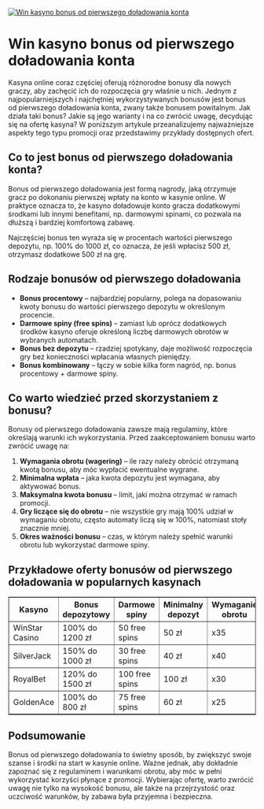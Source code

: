 [![Win kasyno bonus od pierwszego doładowania konta](https://123-caf.pages.dev/gitsignup.png)](https://vrmoo.ru/Bt82HjjY)

<h1>Win kasyno bonus od pierwszego doładowania konta</h1> <p>Kasyna online coraz częściej oferują różnorodne bonusy dla nowych graczy, aby zachęcić ich do rozpoczęcia gry właśnie u nich. Jednym z najpopularniejszych i najchętniej wykorzystywanych bonusów jest bonus od pierwszego doładowania konta, zwany także bonusem powitalnym. Jak działa taki bonus? Jakie są jego warianty i na co zwrócić uwagę, decydując się na ofertę kasyna? W poniższym artykule przeanalizujemy najważniejsze aspekty tego typu promocji oraz przedstawimy przykłady dostępnych ofert.</p>  <h2>Co to jest bonus od pierwszego doładowania konta?</h2> <p>Bonus od pierwszego doładowania jest formą nagrody, jaką otrzymuje gracz po dokonaniu pierwszej wpłaty na konto w kasynie online. W praktyce oznacza to, że kasyno doładowuje konto gracza dodatkowymi środkami lub innymi benefitami, np. darmowymi spinami, co pozwala na dłuższą i bardziej komfortową zabawę.</p> <p>Najczęściej bonus ten wyraża się w procentach wartości pierwszego depozytu, np. 100% do 1000 zł, co oznacza, że jeśli wpłacisz 500 zł, otrzymasz dodatkowe 500 zł na grę.</p>  <h2>Rodzaje bonusów od pierwszego doładowania</h2> <ul>   <li><strong>Bonus procentowy</strong> – najbardziej popularny, polega na dopasowaniu kwoty bonusu do wartości pierwszego depozytu w określonym procencie.</li>   <li><strong>Darmowe spiny (free spins)</strong> – zamiast lub oprócz dodatkowych środków kasyno oferuje określoną liczbę darmowych obrotów w wybranych automatach.</li>   <li><strong>Bonus bez depozytu</strong> – rzadziej spotykany, daje możliwość rozpoczęcia gry bez konieczności wpłacania własnych pieniędzy.</li>   <li><strong>Bonus kombinowany</strong> – łączy w sobie kilka form nagród, np. bonus procentowy + darmowe spiny.</li> </ul>  <h2>Co warto wiedzieć przed skorzystaniem z bonusu?</h2> <p>Bonusy od pierwszego doładowania zawsze mają regulaminy, które określają warunki ich wykorzystania. Przed zaakceptowaniem bonusu warto zwrócić uwagę na:</p> <ol>   <li><strong>Wymagania obrotu (wagering)</strong> – ile razy należy obrócić otrzymaną kwotą bonusu, aby móc wypłacić ewentualne wygrane.</li>   <li><strong>Minimalna wpłata</strong> – jaka kwota depozytu jest wymagana, aby aktywować bonus.</li>   <li><strong>Maksymalna kwota bonusu</strong> – limit, jaki można otrzymać w ramach promocji.</li>   <li><strong>Gry liczące się do obrotu</strong> – nie wszystkie gry mają 100% udział w wymaganiu obrotu, często automaty liczą się w 100%, natomiast stoły znacznie mniej.</li>   <li><strong>Okres ważności bonusu</strong> – czas, w którym należy spełnić warunki obrotu lub wykorzystać darmowe spiny.</li> </ol>  <h2>Przykładowe oferty bonusów od pierwszego doładowania w popularnych kasynach</h2> <table border="1" cellpadding="8" cellspacing="0" style="border-collapse: collapse; width: 100%; max-width: 600px;">   <thead>     <tr>       <th>Kasyno</th>       <th>Bonus depozytowy</th>       <th>Darmowe spiny</th>       <th>Minimalny depozyt</th>       <th>Wymaganie obrotu</th>     </tr>   </thead>   <tbody>     <tr>       <td>WinStar Casino</td>       <td>100% do 1200 zł</td>       <td>50 free spins</td>       <td>50 zł</td>       <td>x35</td>     </tr>     <tr>       <td>SilverJack</td>       <td>150% do 1000 zł</td>       <td>30 free spins</td>       <td>40 zł</td>       <td>x40</td>     </tr>     <tr>       <td>RoyalBet</td>       <td>120% do 1500 zł</td>       <td>100 free spins</td>       <td>100 zł</td>       <td>x30</td>     </tr>     <tr>       <td>GoldenAce</td>       <td>100% do 800 zł</td>       <td>75 free spins</td>       <td>60 zł</td>       <td>x25</td>     </tr>   </tbody> </table>  <h2>Podsumowanie</h2> <p>Bonus od pierwszego doładowania to świetny sposób, by zwiększyć swoje szanse i środki na start w kasynie online. Ważne jednak, aby dokładnie zapoznać się z regulaminem i warunkami obrotu, aby móc w pełni wykorzystać korzyści płynące z promocji. Wybierając ofertę, warto zwrócić uwagę nie tylko na wysokość bonusu, ale także na przejrzystość oraz uczciwość warunków, by zabawa była przyjemna i bezpieczna.</p>